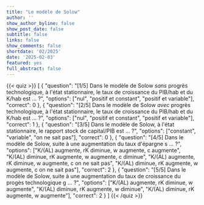 ```yaml
---
title: "Le modèle de Solow"
author: ''
show_author_byline: false
show_post_date: false
subtitle: false
links: false
show_comments: false
shortdate: '02/2025'
date: '2025-02-03'
featured: yes
full_abstract: false
---
```


{{< quiz >}}
[
  {
    "question": "[1/5] Dans le modèle de Solow *sans* progrès technologique, à l'état stationnaire, le taux de croissance du PIB/hab et du K/hab est ... ?",
    "options": ["nul", "positif et constant", "positif et variable"],
    "correct": 0
  },
  {
    "question": "[2/5] Dans le modèle de Solow *avec* progrès technologique, à l'état stationnaire, le taux de croissance du PIB/hab et du K/hab est ...  ?",
    "options": ["nul", "positif et constant", "positif et variable"],
    "correct": 1
  },
  {
    "question": "[3/5] Dans le modèle de Solow, à l'état stationnaire, le rapport stock de capital/PIB est ... ?",
    "options": ["constant", "variable", "on ne sait pas"],
    "correct": 0
  },
  {
    "question": "[4/5] Dans le modèle de Solow, suite à une augmentation du taux d'épargne s ... ?",
    "options": ["K/(AL) augmente, rK diminue, w augmente, c augmente", "K/(AL) diminue, rK augmente, w augmente, c diminue", "K/(AL) augmente, rK diminue, w augmente, c on ne sait pas", "K/(AL) diminue, rK augmente, w augmente, c on ne sait pas"],
    "correct": 2
  },
  {
    "question": "[5/5] Dans le modèle de Solow, suite à une augmentation du taux de croissance du progès technologique g ... ?",
    "options": ["K/(AL) augmente, rK diminue, w augmente", "K/(AL) diminue, rK augmente, w diminue", "K/(AL) diminue, rK augmente, w augmente"],
    "correct": 2
  }
]
{{< /quiz >}}
